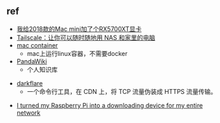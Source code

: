 


## ref
+ [我给2018款的Mac mini加了个RX5700XT显卡](https://zhuanlan.zhihu.com/p/132445997)
+ [Tailscale：让你可以随时随地用 NAS 和家里的电脑](https://sspai.com/post/66822)
+ [mac container](https://github.com/apple/container)
    + mac上运行linux容器，不需要docker
+ [PandaWiki]( https://github.com/chaitin/PandaWiki)
    + 个人知识库

<!-- network tools -->
+ [darkflare](https://github.com/doxx/darkflare)
    + 一个命令行工具，在 CDN 上，将 TCP 流量伪装成 HTTPS 流量传输。

<!-- others -->
+ [I turned my Raspberry Pi into a downloading device for my entire network](https://www.xda-developers.com/raspberry-pi-downloading-device-entire-network/)
